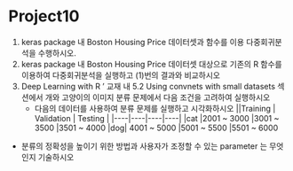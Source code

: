 # Project10

1. keras package 내 Boston Housing Price 데이터셋과 함수를 이용 다중회귀분석을 수행하시오.
2. keras package 내 Boston Housing Price 데이터셋 대상으로 기존의 R 함수를 이용하여 다중회귀분석을 실행하고 (1)번의 결과와 비교하시오
3. Deep Learning with R ’ 교재 내 5.2 Using convnets with small datasets 섹션에서 개와 고양이의 이미지 분류 문제에서 다음 조건을 고려하여 실행하시오
    - 다음의 데이터를 사용하여 분류 문제를 실행하고 시각화하시오
    ||Training | Validation | Testing |
    |----|----|----|----|
    |cat |2001 ~ 3000 |3001 ~ 3500 |3501 ~ 4000
    |dog| 4001 ~ 5000 |5001 ~ 5500 |5501 ~ 6000
 - 분류의 정확성을 높이기 위한 방법과 사용자가 조정할 수 있는 parameter 는 무엇인지 기술하시오
